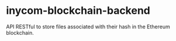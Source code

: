 # inycom-blockchain-backend
API RESTful to store files associated with their hash in the Ethereum blockchain.
